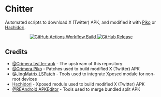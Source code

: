 # Chitter
Automated scripts to download X (Twitter) APK, and modified it with [Piko](https://github.com/crimera/piko) or [Hachidori](https://github.com/Xposed-Modules-Repo/com.twifucker.hachidori).

<div align="center">

[![GitHub Actions Workflow Build](https://img.shields.io/github/actions/workflow/status/mementomoryn/piko-build/build.yaml?branch=master&style=for-the-badge&logo=github%20actions&logoColor=FFFFFF&label=Build&labelColor=444444&color=222333)
](../../actions/workflows/build.yaml)
[![GitHub Release](https://img.shields.io/github/v/release/mementomoryn/piko-build?sort=date&display_name=release&style=for-the-badge&logo=github&logoColor=FFFFFF&label=Release&labelColor=444444&color=222333)](../../releases)

</div>

## Credits
- [@Crimera twitter-apk](https://github.com/crimera/twitter-apk) - The upstream of this repository
- [@Crimera Piko](https://github.com/crimera/piko) - Patches used to build modified X (Twitter) APK
- [@JingMatrix LSPatch](https://github.com/JingMatrix/LSPatch) - Tools used to integrate Xposed module for non-root devices
- [Hachidori](https://github.com/Xposed-Modules-Repo/com.twifucker.hachidori) - Xposed module used to build modified X (Twitter) APK
- [@REAndroid APKEditor](https://github.com/REAndroid/APKEditor) - Tools used to merge bundled split APK
